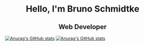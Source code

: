 <h1 align="center">Hello, I'm Bruno Schmidtke</h1>

<h2 align="center">Web Developer</h2>

[![Anurag's GitHub stats](https://github-readme-stats.vercel.app/api/top-langs/?username=bruno9317&theme=tokyonight)](https://github.com/bruno9317/github-readme-stats) [![Anurag's GitHub stats](https://github-readme-stats.vercel.app/api?username=bruno9317&theme=tokyonight)](https://github.com/bruno9317/github-readme-stats)

<!-- [![Anurag's GitHub stats](https://github-readme-stats.vercel.app/api?username=bruno9317&theme=tokyonight)](https://github.com/bruno9317/github-readme-stats) -->
<!-- <img src="https://github-readme-stats.vercel.app/api/top-langs/?username={bruno9317}" /> -->

<!--
**bruno9317/bruno9317** is a ✨ _special_ ✨ repository because its `README.md` (this file) appears on your GitHub profile.

Here are some ideas to get you started:

- 🔭 I’m currently working on ...
- 🌱 I’m currently learning ...
- 👯 I’m looking to collaborate on ...
- 🤔 I’m looking for help with ...
- 💬 Ask me about ...
- 📫 How to reach me: ...
- 😄 Pronouns: ...
- ⚡ Fun fact: ...
-->
